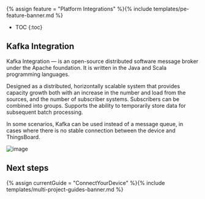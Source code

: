 {% assign feature = "Platform Integrations" %}{% include templates/pe-feature-banner.md %}

* TOC
  {:toc}

## Kafka Integration

Kafka Integration — is an open-source distributed software message broker under the Apache foundation. It is written in the Java and Scala programming languages.

Designed as a distributed, horizontally scalable system that provides capacity growth both with an increase in the number and load from the sources, and the number of subscriber systems. Subscribers can be combined into groups. Supports the ability to temporarily store data for subsequent batch processing.

In some scenarios, Kafka can be used instead of a message queue, in cases where there is no stable connection between the device and ThingsBoard.

![image](/images/user-guide/integrations/kafka/kafka_integration_add_edit.png)

## Next steps

{% assign currentGuide = "ConnectYourDevice" %}{% include templates/multi-project-guides-banner.md %}